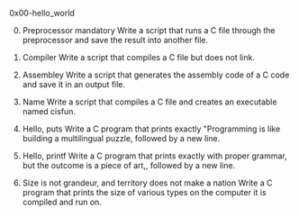 0x00-hello_world

0. Preprocessor
mandatory
Write a script that runs a C file through the preprocessor and save the result into another file.

1. Compiler
Write a script that compiles a C file but does not link.

2. Assembley
Write a script that generates the assembly code of a C code and save it in an output file.

3. Name
Write a script that compiles a C file and creates an executable named cisfun.

4. Hello, puts
Write a C program that prints exactly "Programming is like building a multilingual puzzle, followed by a new line.

5. Hello, printf
Write a C program that prints exactly with proper grammar, but the outcome is a piece of art,, followed by a new line.

6. Size is not grandeur, and territory does not make a nation
Write a C program that prints the size of various types on the computer it is compiled and run on.


